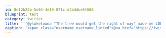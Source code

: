 ```yaml
---
id: 8e12b22b-5e04-4e19-871c-d2b4dbe5f606
blueprint: text
category: twitter
title: '''@ylwkelowna "The tree would get the right of way" made me LOL'
caption: '<span class="username username_linked">@<a href="https://twitter.com/ylwkelowna" title="Kelowna International Airport">ylwkelowna</a></span> "The tree would get the right of way" made me LOL'
---
```

